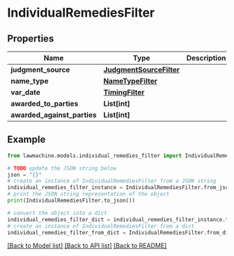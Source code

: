 # IndividualRemediesFilter


## Properties

Name | Type | Description | Notes
------------ | ------------- | ------------- | -------------
**judgment_source** | [**JudgmentSourceFilter**](JudgmentSourceFilter.md) |  | [optional] 
**name_type** | [**NameTypeFilter**](NameTypeFilter.md) |  | [optional] 
**var_date** | [**TimingFilter**](TimingFilter.md) |  | [optional] 
**awarded_to_parties** | **List[int]** |  | [optional] 
**awarded_against_parties** | **List[int]** |  | [optional] 

## Example

```python
from lawmachine.models.individual_remedies_filter import IndividualRemediesFilter

# TODO update the JSON string below
json = "{}"
# create an instance of IndividualRemediesFilter from a JSON string
individual_remedies_filter_instance = IndividualRemediesFilter.from_json(json)
# print the JSON string representation of the object
print(IndividualRemediesFilter.to_json())

# convert the object into a dict
individual_remedies_filter_dict = individual_remedies_filter_instance.to_dict()
# create an instance of IndividualRemediesFilter from a dict
individual_remedies_filter_from_dict = IndividualRemediesFilter.from_dict(individual_remedies_filter_dict)
```
[[Back to Model list]](../README.md#documentation-for-models) [[Back to API list]](../README.md#documentation-for-api-endpoints) [[Back to README]](../README.md)


